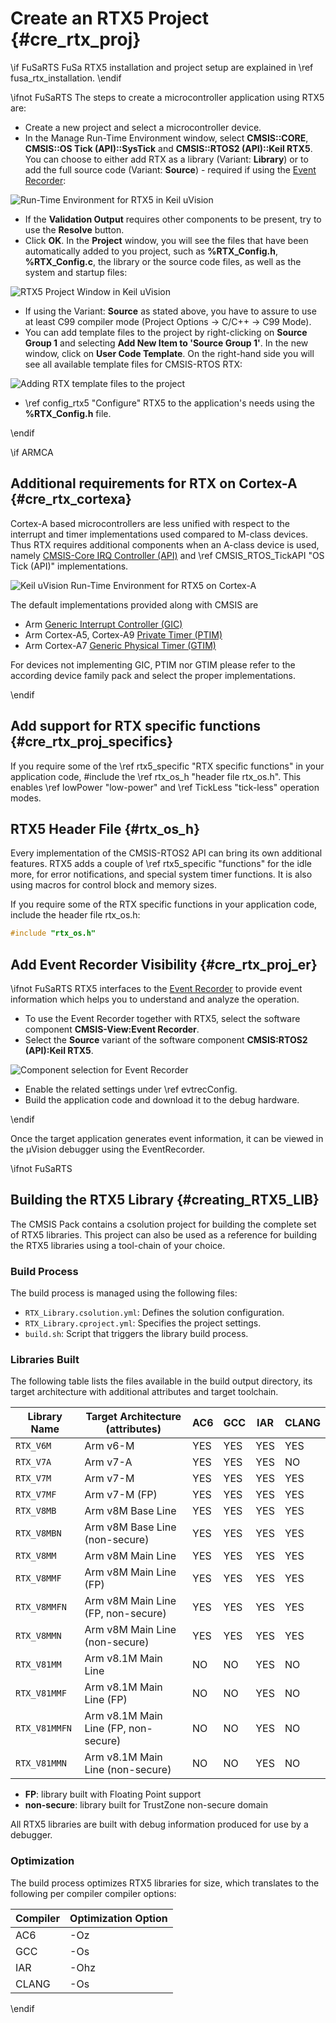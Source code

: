 # Create an RTX5 Project {#cre_rtx_proj}

\if FuSaRTS
FuSa RTX5 installation and project setup are explained in \ref fusa_rtx_installation.
\endif

\ifnot FuSaRTS
The steps to create a microcontroller application using RTX5 are:

- Create a new project and select a microcontroller device.
- In the Manage Run-Time Environment window, select **CMSIS\::CORE**, **CMSIS\::OS Tick (API)\::SysTick** and **CMSIS\::RTOS2 (API)\::Keil RTX5**. You can choose to either add RTX as a library (Variant: **Library**) or to add the full source code (Variant: **Source**) - required if using the [Event Recorder](https://arm-software.github.io/CMSIS-View/latest/evr.html):

![Run-Time Environment for RTX5 in Keil uVision](./images/manage_rte_output.png)

- If the **Validation Output** requires other components to be present, try to use the **Resolve** button.
- Click **OK**. In the **Project** window, you will see the files that have been automatically added to you project, such as **%RTX_Config.h**, **%RTX_Config.c**, the library or the source code files, as well as the system and startup files:

![RTX5 Project Window in Keil uVision](./images/project_window.png)

- If using the Variant: **Source** as stated above, you have to assure to use at least C99 compiler mode (Project Options -> C/C++ -> C99 Mode).
- You can add template files to the project by right-clicking on **Source Group 1** and selecting **Add New Item to 'Source Group 1'**. In the new window, click on **User Code Template**. On the right-hand side you will see all available template files for CMSIS-RTOS RTX:

![Adding RTX template files to the project](./images/add_item.png)

- \ref config_rtx5 "Configure" RTX5 to the application's needs using the **%RTX_Config.h** file.

\endif

\if ARMCA
## Additional requirements for RTX on Cortex-A {#cre_rtx_cortexa}

Cortex-A based microcontrollers are less unified with respect to the interrupt and timer implementations used compared to M-class devices. Thus RTX requires additional components when an A-class device is used, namely [CMSIS-Core IRQ Controller (API)](https://arm-software.github.io/CMSIS_6/latest/Core_A/group__irq__ctrl__gr.html) and \ref CMSIS_RTOS_TickAPI "OS Tick (API)" implementations.

![Keil uVision Run-Time Environment for RTX5 on Cortex-A](./images/manage_rte_cortex-a.png)

The default implementations provided along with CMSIS are

- Arm [Generic Interrupt Controller (GIC)](https://arm-software.github.io/CMSIS_6/latest/Core_A/group__GIC__functions.html)
- Arm Cortex-A5, Cortex-A9 [Private Timer (PTIM)](https://arm-software.github.io/CMSIS_6/latest/Core_A/group__PTM__timer__functions.html)
- Arm Cortex-A7 [Generic Physical Timer (GTIM)](https://arm-software.github.io/CMSIS_6/latest/Core_A/group__PL1__timer__functions.html)

For devices not implementing GIC, PTIM nor GTIM please refer to the according device family pack and select the proper implementations.

\endif

## Add support for RTX specific functions {#cre_rtx_proj_specifics}

If you require some of the \ref rtx5_specific "RTX specific functions" in your application code, \#include the \ref rtx_os_h "header file rtx_os.h". This enables \ref lowPower "low-power" and \ref TickLess "tick-less" operation modes.

## RTX5 Header File {#rtx_os_h}

Every implementation of the CMSIS-RTOS2 API can bring its own additional features. RTX5 adds a couple of \ref rtx5_specific "functions" for the idle more, for error notifications, and special system timer functions. It is also using macros for control block and memory sizes.

If you require some of the RTX specific functions in your application code, include the header file rtx_os.h:

```c
#include "rtx_os.h"
```

## Add Event Recorder Visibility {#cre_rtx_proj_er}

\ifnot FuSaRTS
RTX5 interfaces to the [Event Recorder](https://arm-software.github.io/CMSIS-View/latest/evr.html) to provide event information which helps you to understand and analyze the operation.

- To use the Event Recorder together with RTX5, select the software component **CMSIS-View:Event Recorder**.
- Select the **Source** variant of the software component **CMSIS:RTOS2 (API):Keil RTX5**.

![Component selection for Event Recorder](./images/event_recorder_rte.png)

- Enable the related settings under \ref evtrecConfig.
- Build the application code and download it to the debug hardware.

\endif

Once the target application generates event information, it can be viewed in the µVision debugger using the EventRecorder.

\ifnot FuSaRTS
## Building the RTX5 Library {#creating_RTX5_LIB}

The CMSIS Pack contains a csolution project for building the complete set of RTX5 libraries. This project can also be used as a reference for building the RTX5 libraries using a tool-chain of your choice.

### Build Process

The build process is managed using the following files:

- `RTX_Library.csolution.yml`: Defines the solution configuration.
- `RTX_Library.cproject.yml`: Specifies the project settings.
- `build.sh`: Script that triggers the library build process.

### Libraries Built

The following table lists the files available in the build output directory, its target
architecture with additional attributes and target toolchain.

| Library Name  | Target Architecture (attributes)     | AC6 | GCC | IAR | CLANG
|---------------|--------------------------------------|-----|-----|-----|------
| `RTX_V6M`     | Arm v6-M                             | YES | YES | YES | YES
| `RTX_V7A`     | Arm v7-A                             | YES | YES | YES | NO
| `RTX_V7M`     | Arm v7-M                             | YES | YES | YES | YES
| `RTX_V7MF`    | Arm v7-M (FP)                        | YES | YES | YES | YES
| `RTX_V8MB`    | Arm v8M Base Line                    | YES | YES | YES | YES
| `RTX_V8MBN`   | Arm v8M Base Line (non-secure)       | YES | YES | YES | YES
| `RTX_V8MM`    | Arm v8M Main Line                    | YES | YES | YES | YES
| `RTX_V8MMF`   | Arm v8M Main Line (FP)               | YES | YES | YES | YES
| `RTX_V8MMFN`  | Arm v8M Main Line (FP, non-secure)   | YES | YES | YES | YES
| `RTX_V8MMN`   | Arm v8M Main Line (non-secure)       | YES | YES | YES | YES
| `RTX_V81MM`   | Arm v8.1M Main Line                  | NO  | NO  | YES | NO
| `RTX_V81MMF`  | Arm v8.1M Main Line (FP)             | NO  | NO  | YES | NO
| `RTX_V81MMFN` | Arm v8.1M Main Line (FP, non-secure) | NO  | NO  | YES | NO
| `RTX_V81MMN`  | Arm v8.1M Main Line (non-secure)     | NO  | NO  | YES | NO

- **FP**: library built with Floating Point support
- **non-secure**: library built for TrustZone non-secure domain

All RTX5 libraries are built with debug information produced for use by a debugger.

### Optimization

The build process optimizes RTX5 libraries for size, which translates to the following per compiler
compiler options:

| Compiler | Optimization Option
|----------|--------------------
| AC6      | -Oz
| GCC      | -Os
| IAR      | -Ohz
| CLANG    | -Os

\endif
